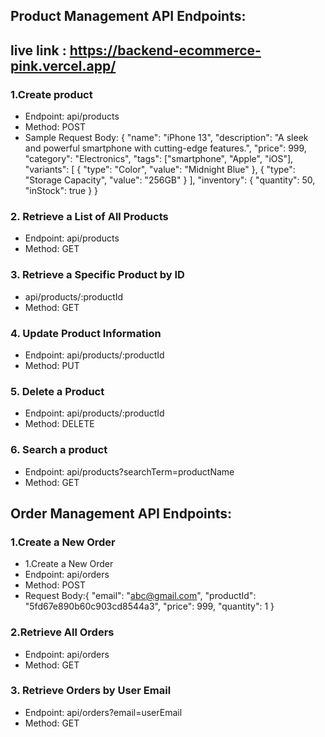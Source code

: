 ## Product Management API Endpoints:
## live link : https://backend-ecommerce-pink.vercel.app/
### 1.Create product

- Endpoint: api/products
- Method: POST
- Sample Request Body:
  {
  "name": "iPhone 13",
  "description": "A sleek and powerful smartphone with cutting-edge features.",
  "price": 999,
  "category": "Electronics",
  "tags": ["smartphone", "Apple", "iOS"],
  "variants": [
  {
  "type": "Color",
  "value": "Midnight Blue"
  },
  {
  "type": "Storage Capacity",
  "value": "256GB"
  }
  ],
  "inventory": {
  "quantity": 50,
  "inStock": true
  }
  }

### 2. Retrieve a List of All Products

- Endpoint: api/products
- Method: GET

### 3. Retrieve a Specific Product by ID

- api/products/:productId
- Method: GET

### 4. Update Product Information

- Endpoint: api/products/:productId
- Method: PUT

### 5. Delete a Product

- Endpoint: api/products/:productId
- Method: DELETE

### 6. Search a product

- Endpoint: api/products?searchTerm=productName
- Method: GET

## Order Management API Endpoints:

### 1.Create a New Order

- 1.Create a New Order
- Endpoint: api/orders
- Method: POST
- Request Body:{
  "email": "abc@gmail.com",
  "productId": "5fd67e890b60c903cd8544a3",
  "price": 999,
  "quantity": 1
  }

### 2.Retrieve All Orders

- Endpoint: api/orders
- Method: GET

### 3. Retrieve Orders by User Email

- Endpoint: api/orders?email=userEmail
- Method: GET
